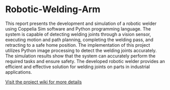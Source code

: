 # Robotic-Welding-Arm
This report presents the development and simulation of a robotic welder using Coppelia Sim software and Python programming language. The system is capable of detecting welding joints through a vision sensor, executing motion and path planning, completing the welding pass, and retracting to a safe home position. The implementation of this project utilizes Python image processing to detect the welding joints accurately. The simulation results show that the system can accurately perform the required tasks and ensure safety. The developed robotic welder provides an efficient and effective solution for welding joints on parts in industrial applications.

[Visit the project wiki for more details](https://github.com/JeewanthaUdeshika/Robotic-Welding-Arm/wiki)
